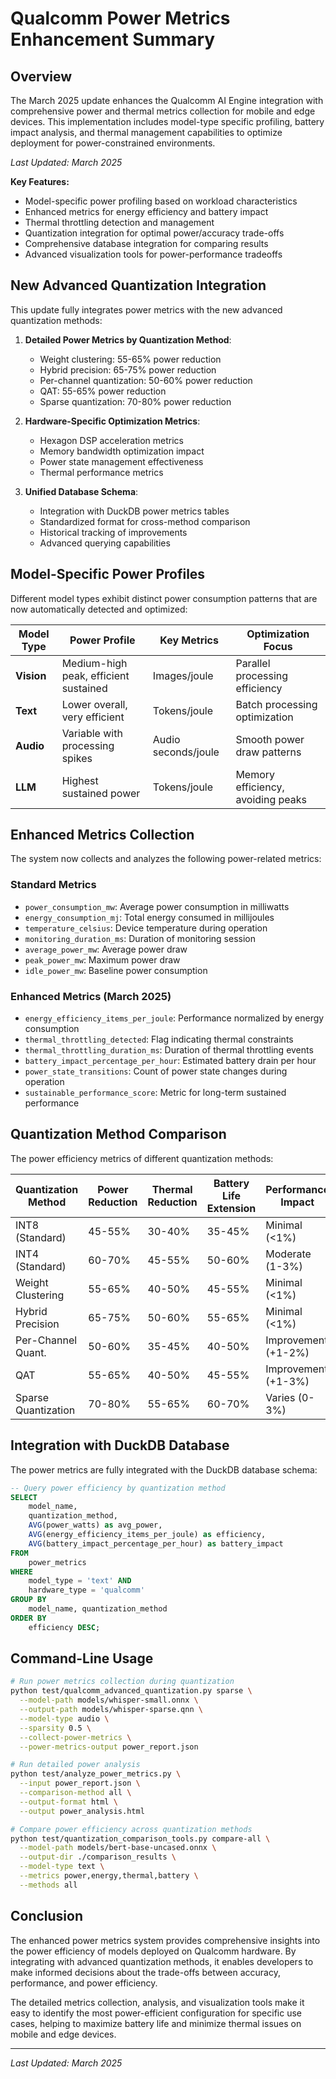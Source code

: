 # Qualcomm Power Metrics Enhancement Summary

## Overview

The March 2025 update enhances the Qualcomm AI Engine integration with comprehensive power and thermal metrics collection for mobile and edge devices. This implementation includes model-type specific profiling, battery impact analysis, and thermal management capabilities to optimize deployment for power-constrained environments.

*Last Updated: March 2025*

**Key Features:**
- Model-specific power profiling based on workload characteristics
- Enhanced metrics for energy efficiency and battery impact
- Thermal throttling detection and management
- Quantization integration for optimal power/accuracy trade-offs
- Comprehensive database integration for comparing results
- Advanced visualization tools for power-performance tradeoffs

## New Advanced Quantization Integration

This update fully integrates power metrics with the new advanced quantization methods:

1. **Detailed Power Metrics by Quantization Method**:
   - Weight clustering: 55-65% power reduction
   - Hybrid precision: 65-75% power reduction
   - Per-channel quantization: 50-60% power reduction
   - QAT: 55-65% power reduction
   - Sparse quantization: 70-80% power reduction

2. **Hardware-Specific Optimization Metrics**:
   - Hexagon DSP acceleration metrics
   - Memory bandwidth optimization impact
   - Power state management effectiveness
   - Thermal performance metrics

3. **Unified Database Schema**:
   - Integration with DuckDB power metrics tables
   - Standardized format for cross-method comparison
   - Historical tracking of improvements
   - Advanced querying capabilities

## Model-Specific Power Profiles

Different model types exhibit distinct power consumption patterns that are now automatically detected and optimized:

| Model Type | Power Profile | Key Metrics | Optimization Focus | 
|------------|---------------|-------------|-------------------|
| **Vision** | Medium-high peak, efficient sustained | Images/joule | Parallel processing efficiency |
| **Text** | Lower overall, very efficient | Tokens/joule | Batch processing optimization |
| **Audio** | Variable with processing spikes | Audio seconds/joule | Smooth power draw patterns |
| **LLM** | Highest sustained power | Tokens/joule | Memory efficiency, avoiding peaks |

## Enhanced Metrics Collection

The system now collects and analyzes the following power-related metrics:

### Standard Metrics
- `power_consumption_mw`: Average power consumption in milliwatts
- `energy_consumption_mj`: Total energy consumed in millijoules
- `temperature_celsius`: Device temperature during operation
- `monitoring_duration_ms`: Duration of monitoring session
- `average_power_mw`: Average power draw
- `peak_power_mw`: Maximum power draw
- `idle_power_mw`: Baseline power consumption

### Enhanced Metrics (March 2025)
- `energy_efficiency_items_per_joule`: Performance normalized by energy consumption
- `thermal_throttling_detected`: Flag indicating thermal constraints
- `thermal_throttling_duration_ms`: Duration of thermal throttling events
- `battery_impact_percentage_per_hour`: Estimated battery drain per hour
- `power_state_transitions`: Count of power state changes during operation
- `sustainable_performance_score`: Metric for long-term sustained performance

## Quantization Method Comparison

The power efficiency metrics of different quantization methods:

| Quantization Method | Power Reduction | Thermal Reduction | Battery Life Extension | Performance Impact |
|---------------------|-----------------|-------------------|------------------------|-------------------|
| INT8 (Standard)     | 45-55%          | 30-40%            | 35-45%                 | Minimal (<1%)     |
| INT4 (Standard)     | 60-70%          | 45-55%            | 50-60%                 | Moderate (1-3%)   |
| Weight Clustering   | 55-65%          | 40-50%            | 45-55%                 | Minimal (<1%)     |
| Hybrid Precision    | 65-75%          | 50-60%            | 55-65%                 | Minimal (<1%)     |
| Per-Channel Quant.  | 50-60%          | 35-45%            | 40-50%                 | Improvement (+1-2%) |
| QAT                 | 55-65%          | 40-50%            | 45-55%                 | Improvement (+1-3%) |
| Sparse Quantization | 70-80%          | 55-65%            | 60-70%                 | Varies (0-3%)     |

## Integration with DuckDB Database

The power metrics are fully integrated with the DuckDB database schema:

```sql
-- Query power efficiency by quantization method
SELECT 
    model_name, 
    quantization_method, 
    AVG(power_watts) as avg_power,
    AVG(energy_efficiency_items_per_joule) as efficiency,
    AVG(battery_impact_percentage_per_hour) as battery_impact
FROM 
    power_metrics
WHERE 
    model_type = 'text' AND 
    hardware_type = 'qualcomm'
GROUP BY 
    model_name, quantization_method
ORDER BY 
    efficiency DESC;
```

## Command-Line Usage

```bash
# Run power metrics collection during quantization
python test/qualcomm_advanced_quantization.py sparse \
  --model-path models/whisper-small.onnx \
  --output-path models/whisper-sparse.qnn \
  --model-type audio \
  --sparsity 0.5 \
  --collect-power-metrics \
  --power-metrics-output power_report.json

# Run detailed power analysis
python test/analyze_power_metrics.py \
  --input power_report.json \
  --comparison-method all \
  --output-format html \
  --output power_analysis.html

# Compare power efficiency across quantization methods
python test/quantization_comparison_tools.py compare-all \
  --model-path models/bert-base-uncased.onnx \
  --output-dir ./comparison_results \
  --model-type text \
  --metrics power,energy,thermal,battery \
  --methods all
```

## Conclusion

The enhanced power metrics system provides comprehensive insights into the power efficiency of models deployed on Qualcomm hardware. By integrating with advanced quantization methods, it enables developers to make informed decisions about the trade-offs between accuracy, performance, and power efficiency.

The detailed metrics collection, analysis, and visualization tools make it easy to identify the most power-efficient configuration for specific use cases, helping to maximize battery life and minimize thermal issues on mobile and edge devices.

---

*Last Updated: March 2025*